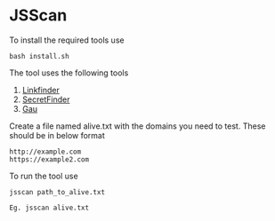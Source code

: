 # JSScan


To install the required tools use
```
bash install.sh
```

The tool uses the following tools

1. [Linkfinder](https://github.com/dark-warlord14/LinkFinder)
2. [SecretFinder](https://github.com/m4ll0k/SecretFinder.git)
3. [Gau](https://github.com/lc/gau) 


Create a file named alive.txt with the domains you need to test. These should be in below format
```
http://example.com
https://example2.com
```

To run the tool use 
```
jsscan path_to_alive.txt

Eg. jsscan alive.txt
```


